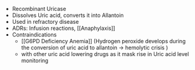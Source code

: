- Recombinant Uricase
- Dissolves Uric acid, converts it into Allantoin 
- Used in refractory disease
- ADRs: Infusion reactions, [[Anaphylaxis]] 
- Contraindications 
	- [[G6PD Deficiency Anemia]] (Hydrogen peroxide develops during the conversion of uric acid to allantoin → hemolytic crisis )
	- with other uric acid lowering drugs as it mask rise in Uric acid level monitoring 